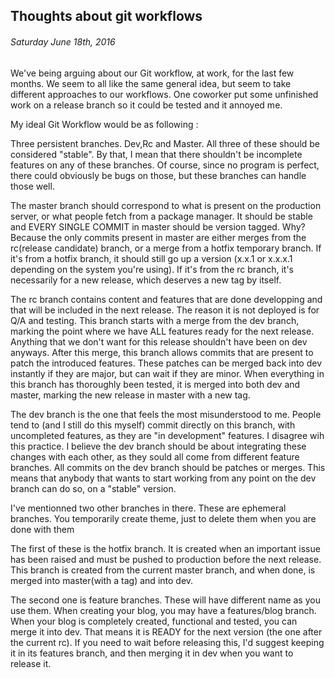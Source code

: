 Thoughts about git workflows
----------

###### Saturday June 18th, 2016

We've being arguing about our Git workflow, at work, for the last few months. We seem to all like the same general idea, but seem to take different approaches to our workflows. One coworker put some unfinished work on a release branch so it could be tested and it annoyed me.

My ideal Git Workflow would be as following :

Three persistent branches. Dev,Rc and Master. 
All three of these should be considered "stable".
By that, I mean that there shouldn't be incomplete features on any of these branches.
Of course, since no program is perfect, there could obviously be bugs on those, but these branches can handle those well.

The master branch should correspond to what is present on the production server, or what people fetch from a package manager. 
It should be stable and EVERY SINGLE COMMIT in master should be version tagged. 
Why? Because the only commits present in master are either merges from the rc(release candidate) branch, or a merge from a hotfix temporary branch. 
If it's from a hotfix branch, it should still go up a version (x.x.1 or x.x.x.1 depending on the system you're using). 
If it's from the rc branch, it's necessarily for a new release, which deserves a new tag by itself.

The rc branch contains content and features that are done developping and that will be included in the next release. 
The reason it is not deployed is for Q/A and testing. 
This branch starts with a merge from the dev branch, marking the point where we have ALL features ready for the next release. 
Anything that we don't want for this release shouldn't have been on dev anyways. 
After this merge, this branch allows commits that are present to patch the introduced features. 
These patches can be merged back into dev instantly if they are major, but can wait if they are minor. 
When everything in this branch has thoroughly been tested, it is merged into both dev and master, marking the new release in master with a new tag.

The dev branch is the one that feels the most misunderstood to me. 
People tend to (and I still do this myself) commit directly on this branch, with uncompleted features, as they are "in development" features.
I disagree wih this practice. I believe the dev branch should be about integrating these changes with each other, as they sould all come from different feature branches.
All commits on the dev branch should be patches or merges. 
This means that anybody that wants to start working from any point on the dev branch can do so, on a "stable" version.

I've mentionned two other branches in there. 
These are ephemeral branches. You temporarily create theme, just to delete them when you are done with them

The first of these is the hotfix branch. It is created when an important issue has been raised and must be pushed to production before the next release.
This branch is created from the current master branch, and when done, is merged into master(with a tag) and into dev.

The second one is feature branches. These will have different name as you use them.
When creating your blog, you may have a features/blog branch.
When your blog is completely created, functional and tested, you can merge it into dev. 
That means it is READY for the next version (the one after the current rc). 
If you need to wait before releasing this, I'd suggest keeping it in its features branch, and then merging it in dev when you want to release it.

